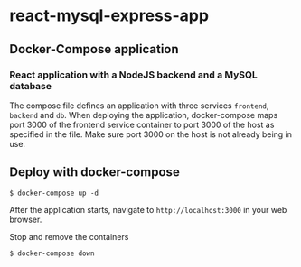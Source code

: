 # react-mysql-express-app
## Docker-Compose application
### React application with a NodeJS backend and a MySQL database


The compose file defines an application with three services `frontend`, `backend` and `db`.
When deploying the application, docker-compose maps port 3000 of the frontend service container to port 3000 of the host as specified in the file.
Make sure port 3000 on the host is not already being in use.

## Deploy with docker-compose

```
$ docker-compose up -d
```

After the application starts, navigate to `http://localhost:3000` in your web browser.

Stop and remove the containers
```
$ docker-compose down
```
